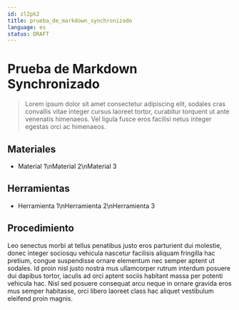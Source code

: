 ```yaml
---
id: zl2pk2
title: prueba_de_markdown_synchronizado
language: es
status: DRAFT
---
```

# Prueba de Markdown Synchronizado
> Lorem ipsum dolor sit amet consectetur adipiscing elit, sodales cras convallis vitae integer cursus laoreet tortor, curabitur torquent ut ante venenatis himenaeos. Vel ligula fusce eros facilisi netus integer egestas orci ac himenaeos.
## Materiales
- Material 1\nMaterial 2\nMaterial 3
## Herramientas
- Herramienta 1\nHerramienta 2\nHerramienta 3
## Procedimiento
Leo senectus morbi at tellus penatibus justo eros parturient dui molestie, donec integer sociosqu vehicula nascetur facilisis aliquam fringilla hac pretium, congue suspendisse ornare elementum nec semper aptent ut sodales. Id proin nisl justo nostra mus ullamcorper rutrum interdum posuere dui dapibus tortor, iaculis ad orci aptent sociis habitant massa per potenti vehicula hac. Nisl sed posuere consequat arcu neque in ornare gravida eros mus semper habitasse, orci libero laoreet class hac aliquet vestibulum eleifend proin magnis.
